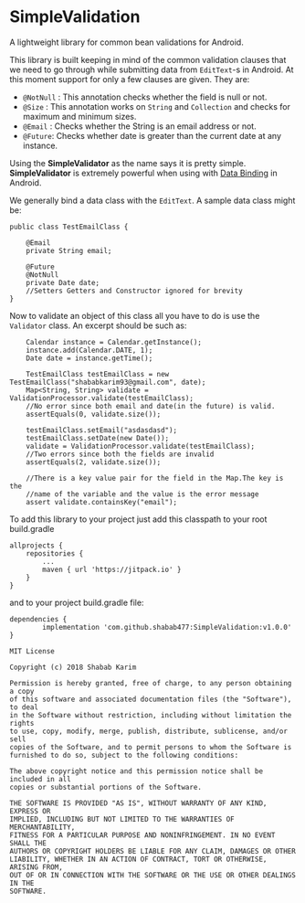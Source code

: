 # SimpleValidation
A lightweight library for common bean validations for Android.

This library is built keeping in mind of the common validation clauses that we need to go through while submitting data from `EditText`-s in Android. At this moment support for only a few clauses are given. They are:
* `@NotNull` : This annotation checks whether the field is null or not.
* `@Size` : This annotation works on `String` and `Collection` and checks for maximum and minimum sizes.
* `@Email` : Checks whether the String is an email address or not.
* `@Future`: Checks whether date is greater than the current date at any instance.

Using the **SimpleValidator** as the name says it is pretty simple. **SimpleValidator** is extremely powerful when using with [Data Binding](https://developer.android.com/topic/libraries/data-binding/) in Android.

We generally bind a data class with the `EditText`. A sample data class might be:

```
public class TestEmailClass {

    @Email
    private String email;

    @Future
    @NotNull
    private Date date;
    //Setters Getters and Constructor ignored for brevity
}
```

Now to validate an object of this class all you have to do is use the `Validator` class. An excerpt should be such as:

```
    Calendar instance = Calendar.getInstance();
    instance.add(Calendar.DATE, 1);
    Date date = instance.getTime();

    TestEmailClass testEmailClass = new TestEmailClass("shababkarim93@gmail.com", date);
    Map<String, String> validate = ValidationProcessor.validate(testEmailClass);
    //No error since both email and date(in the future) is valid.
    assertEquals(0, validate.size());

    testEmailClass.setEmail("asdasdasd");
    testEmailClass.setDate(new Date());
    validate = ValidationProcessor.validate(testEmailClass);
    //Two errors since both the fields are invalid
    assertEquals(2, validate.size());

    //There is a key value pair for the field in the Map.The key is the
    //name of the variable and the value is the error message
    assert validate.containsKey("email");
```
To add this library to your project just add this classpath to your root build.gradle
```
allprojects {
    repositories {
        ...
        maven { url 'https://jitpack.io' }
    }
}

```

and to your project build.gradle file:

```
dependencies {
        implementation 'com.github.shabab477:SimpleValidation:v1.0.0'
}

```

```
MIT License

Copyright (c) 2018 Shabab Karim

Permission is hereby granted, free of charge, to any person obtaining a copy
of this software and associated documentation files (the "Software"), to deal
in the Software without restriction, including without limitation the rights
to use, copy, modify, merge, publish, distribute, sublicense, and/or sell
copies of the Software, and to permit persons to whom the Software is
furnished to do so, subject to the following conditions:

The above copyright notice and this permission notice shall be included in all
copies or substantial portions of the Software.

THE SOFTWARE IS PROVIDED "AS IS", WITHOUT WARRANTY OF ANY KIND, EXPRESS OR
IMPLIED, INCLUDING BUT NOT LIMITED TO THE WARRANTIES OF MERCHANTABILITY,
FITNESS FOR A PARTICULAR PURPOSE AND NONINFRINGEMENT. IN NO EVENT SHALL THE
AUTHORS OR COPYRIGHT HOLDERS BE LIABLE FOR ANY CLAIM, DAMAGES OR OTHER
LIABILITY, WHETHER IN AN ACTION OF CONTRACT, TORT OR OTHERWISE, ARISING FROM,
OUT OF OR IN CONNECTION WITH THE SOFTWARE OR THE USE OR OTHER DEALINGS IN THE
SOFTWARE.

```